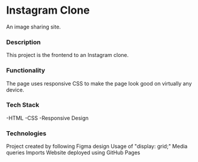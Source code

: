 # Instagram Clone

An image sharing site.

### Description

This project is the frontend to an Instagram clone.

### Functionality

The page uses responsive CSS to make the page look good on virtually any device.

### Tech Stack

-HTML
-CSS
-Responsive Design

### Technologies

Project created by following Figma design
Usage of "display: grid;"
Media queries
Imports
Website deployed using GitHub Pages
